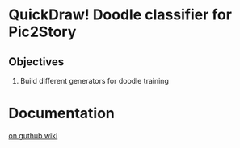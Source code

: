 # QuickDraw! Doodle classifier for Pic2Story
## Objectives

1. Build different generators for doodle training

# Documentation
[on guthub wiki](https://github.com/adhocmaster/DoodleForPicStory/wiki)